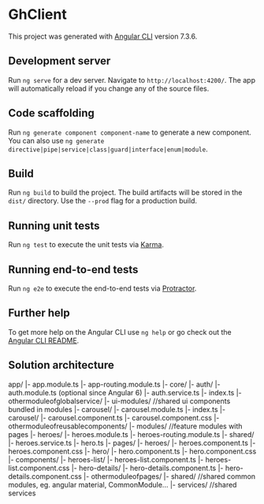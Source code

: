 # GhClient

This project was generated with [Angular CLI](https://github.com/angular/angular-cli) version 7.3.6.

## Development server

Run `ng serve` for a dev server. Navigate to `http://localhost:4200/`. The app will automatically reload if you change any of the source files.

## Code scaffolding

Run `ng generate component component-name` to generate a new component. You can also use `ng generate directive|pipe|service|class|guard|interface|enum|module`.

## Build

Run `ng build` to build the project. The build artifacts will be stored in the `dist/` directory. Use the `--prod` flag for a production build.

## Running unit tests

Run `ng test` to execute the unit tests via [Karma](https://karma-runner.github.io).

## Running end-to-end tests

Run `ng e2e` to execute the end-to-end tests via [Protractor](http://www.protractortest.org/).

## Further help

To get more help on the Angular CLI use `ng help` or go check out the [Angular CLI README](https://github.com/angular/angular-cli/blob/master/README.md).


## Solution architecture

app/
|- app.module.ts
|- app-routing.module.ts
|- core/
   |- auth/
      |- auth.module.ts (optional since Angular 6)
      |- auth.service.ts
      |- index.ts
   |- othermoduleofglobalservice/
|- ui-modules/ //shared ui components bundled in modules
   |- carousel/
      |- carousel.module.ts
      |- index.ts
      |- carousel/
         |- carousel.component.ts
         |- carousel.component.css
    |- othermoduleofreusablecomponents/
|- modules/ //feature modules with pages
  |- heroes/
    |- heroes.module.ts
    |- heroes-routing.module.ts
    |- shared/
        |- heroes.service.ts
        |- hero.ts
    |- pages/
        |- heroes/
          |- heroes.component.ts
          |- heroes.component.css
        |- hero/
          |- hero.component.ts
          |- hero.component.css
    |- components/
        |- heroes-list/
          |- heroes-list.component.ts
          |- heroes-list.component.css
        |- hero-details/
          |- hero-details.component.ts
          |- hero-details.component.css
  |- othermoduleofpages/
|- shared/ //shared common modules, eg. angular material, CommonModule...
|- services/ //shared services

